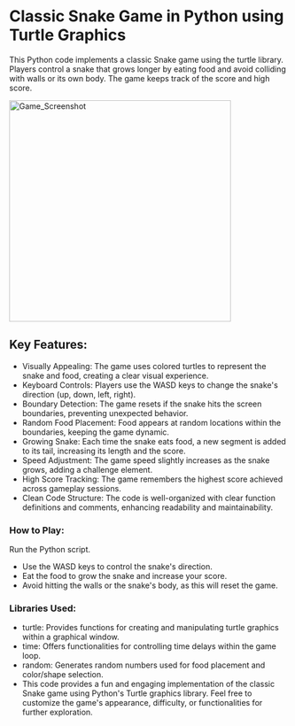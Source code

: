 # Classic Snake Game in Python using Turtle Graphics 

This Python code implements a classic Snake game using the turtle library.  Players control a snake that grows longer by eating food and avoid colliding with walls or its own body.  The game keeps track of the score and high score. 

<img src="Game.jpg" alt="Game_Screenshot" width="400">

## Key Features: 

- Visually Appealing: The game uses colored turtles to represent the snake and food, creating a clear visual experience. 
- Keyboard Controls: Players use the WASD keys to change the snake's direction (up, down, left, right). 
- Boundary Detection: The game resets if the snake hits the screen boundaries, preventing unexpected behavior.
- Random Food Placement: Food appears at random locations within the boundaries, keeping the game dynamic. 
- Growing Snake: Each time the snake eats food, a new segment is added to its tail, increasing its length and the score. 
- Speed Adjustment: The game speed slightly increases as the snake grows, adding a challenge element. 
- High Score Tracking: The game remembers the highest score achieved across gameplay sessions. 
- Clean Code Structure: The code is well-organized with clear function definitions and comments, enhancing readability and maintainability. 

### How to Play: 

Run the Python script. 
- Use the WASD keys to control the snake's direction. 
- Eat the food to grow the snake and increase your score. 
- Avoid hitting the walls or the snake's body, as this will reset the game. 

### Libraries Used: 

- turtle: Provides functions for creating and manipulating turtle graphics within a graphical window. 
- time: Offers functionalities for controlling time delays within the game loop. 
- random: Generates random numbers used for food placement and color/shape selection. 
- This code provides a fun and engaging implementation of the classic Snake game using Python's Turtle graphics library.  Feel free to customize the game's appearance, difficulty, or functionalities for further exploration.
